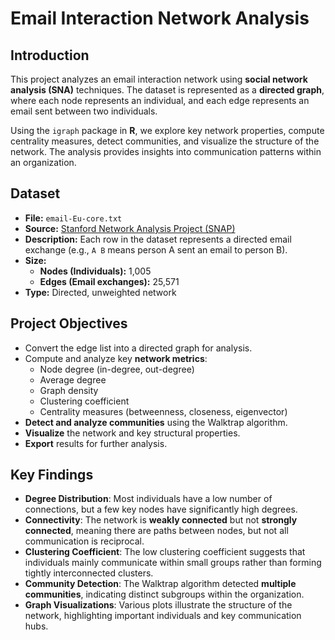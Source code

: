 # **Email Interaction Network Analysis**
## **Introduction**
This project analyzes an email interaction network using **social network analysis (SNA)** techniques. The dataset is represented as a **directed graph**, where each node represents an individual, and each edge represents an email sent between two individuals.

Using the `igraph` package in **R**, we explore key network properties, compute centrality measures, detect communities, and visualize the structure of the network. The analysis provides insights into communication patterns within an organization.

## **Dataset**
- **File:** `email-Eu-core.txt`
- **Source:** [Stanford Network Analysis Project (SNAP)](https://snap.stanford.edu/data/)
- **Description:** Each row in the dataset represents a directed email exchange (e.g., `A B` means person A sent an email to person B).
- **Size:**
  - **Nodes (Individuals):** 1,005
  - **Edges (Email exchanges):** 25,571
- **Type:** Directed, unweighted network

## **Project Objectives**
- Convert the edge list into a directed graph for analysis.
- Compute and analyze key **network metrics**:
  - Node degree (in-degree, out-degree)
  - Average degree
  - Graph density
  - Clustering coefficient
  - Centrality measures (betweenness, closeness, eigenvector)
- **Detect and analyze communities** using the Walktrap algorithm.
- **Visualize** the network and key structural properties.
- **Export** results for further analysis.

  
## **Key Findings**
- **Degree Distribution**: Most individuals have a low number of connections, but a few key nodes have significantly high degrees.
- **Connectivity**: The network is **weakly connected** but not **strongly connected**, meaning there are paths between nodes, but not all communication is reciprocal.
- **Clustering Coefficient**: The low clustering coefficient suggests that individuals mainly communicate within small groups rather than forming tightly interconnected clusters.
- **Community Detection**: The Walktrap algorithm detected **multiple communities**, indicating distinct subgroups within the organization.
- **Graph Visualizations**: Various plots illustrate the structure of the network, highlighting important individuals and key communication hubs.

